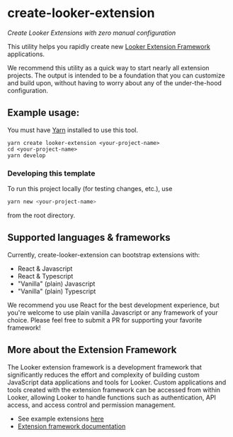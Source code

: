 # create-looker-extension

_Create Looker Extensions with zero manual configuration_

This utility helps you rapidly create new [Looker Extension Framework](https://docs.looker.com/data-modeling/extension-framework/extension-framework-intro) applications.

We recommend this utility as a quick way to start nearly all extension projects. The output is intended to be a foundation that you can customize and build upon, without having to worry about any of the under-the-hood configuration.

## Example usage:

You must have [Yarn](https://classic.yarnpkg.com/en/docs/install) installed to use this tool.

```
yarn create looker-extension <your-project-name>
cd <your-project-name>
yarn develop
```

### Developing this template

To run this project locally (for testing changes, etc.), use 

```sh
yarn new <your-project-name>
``` 

from the root directory.

## Supported languages & frameworks

Currently, create-looker-extension can bootstrap extensions with:

- React & Javascript
- React & Typescript
- "Vanilla" (plain) Javascript
- "Vanilla" (plain) Typescript

We recommend you use React for the best development experience, but you're welcome to use plain vanilla Javascript or any framework of your choice. Please feel free to submit a PR for supporting your favorite framework!

## More about the Extension Framework

The Looker extension framework is a development framework that significantly reduces the effort and complexity of building custom JavaScript data applications and tools for Looker. 
Custom applications and tools created with the extension framework can be accessed from within Looker, allowing Looker to handle functions such as authentication, API access, and access control and permission management.

- See example extensions [here](https://github.com/looker-open-source/extension-examples)
- [Extension framework documentation](https://docs.looker.com/data-modeling/extension-framework/extension-framework-intro)
